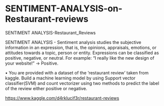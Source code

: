 # SENTIMENT-ANALYSIS-on-Restaurant-reviews
SENTIMENT ANALYSIS-Restaurant_Reviews

SENTIMENT ANALYSIS - Sentiment analysis studies the subjective information in an
expression, that is, the opinions, appraisals, emotions, or attitudes towards a topic, person or
entity. Expressions can be classified as positive, negative, or neutral. For example: “I really
like the new design of your website!” → Positive.

• You are provided with a dataset of the ‘restaurant review’ taken from kaggle. Build a
machine learning model by using Support vector classifier(SVM) and count vectorizer using
two methods to predict the label of the review either positive or negative.

https://www.kaggle.com/d4rklucif3r/restaurant-reviews
